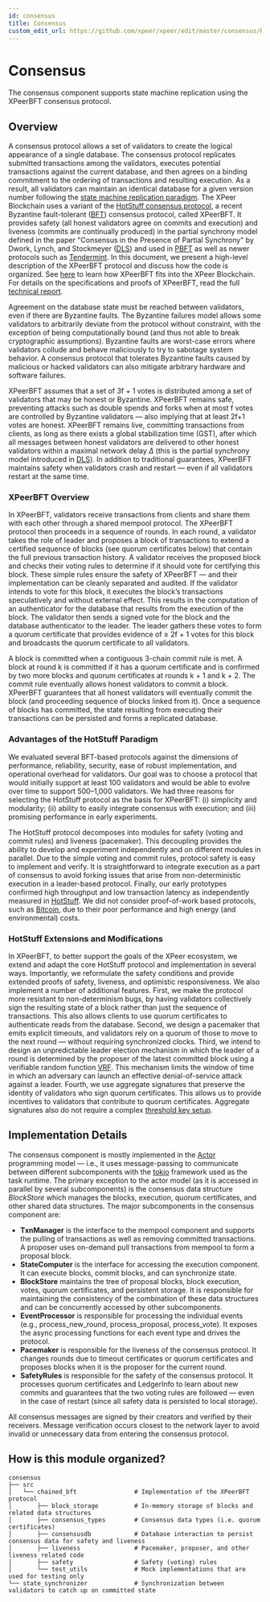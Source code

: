 ```yaml
---
id: consensus
title: Consensus
custom_edit_url: https://github.com/xpeer/xpeer/edit/master/consensus/README.md
---
```


# Consensus

The consensus component supports state machine replication using the XPeerBFT consensus protocol.

## Overview

A consensus protocol allows a set of validators to create the logical appearance of a single database. The consensus protocol replicates submitted transactions among the validators, executes potential transactions against the current database, and then agrees on a binding commitment to the ordering of transactions and resulting execution. As a result, all validators can maintain an identical database for a given version number following the [state machine replication paradigm](https://dl.acm.org/citation.cfm?id=98167). The XPeer Blockchain uses a variant of the [HotStuff consensus protocol](https://arxiv.org/pdf/1803.05069.pdf), a recent Byzantine fault-tolerant ([BFT](https://en.wikipedia.org/wiki/Byzantine_fault)) consensus protocol, called XPeerBFT. It provides safety (all honest validators agree on commits and execution) and liveness (commits are continually produced) in the partial synchrony model defined in the paper "Consensus in the Presence of Partial Synchrony" by Dwork, Lynch, and Stockmeyer ([DLS](https://groups.csail.mit.edu/tds/papers/Lynch/jacm88.pdf)) and used in [PBFT](http://pmg.csail.mit.edu/papers/osdi99.pdf) as well as newer protocols such as [Tendermint](https://arxiv.org/abs/1807.04938). In this document, we present a high-level description of the XPeerBFT protocol and discuss how the code is organized. See [here](https://developers.xpeer.org/docs/the-xpeer-blockchain-paper) to learn how XPeerBFT fits into the XPeer Blockchain. For details on the specifications and proofs of XPeerBFT, read the full [technical report](https://developers.xpeer.org/docs/state-machine-replication-paper).

Agreement on the database state must be reached between validators, even if
there are Byzantine faults. The Byzantine failures model allows some validators
to arbitrarily deviate from the protocol without constraint, with the exception
of being computationally bound (and thus not able to break cryptographic assumptions). Byzantine faults are worst-case errors where validators collude and behave maliciously to try to sabotage system behavior. A consensus protocol that tolerates Byzantine faults caused by malicious or hacked validators can also mitigate arbitrary hardware and software failures.

XPeerBFT assumes that a set of 3f + 1 votes is distributed among a set of validators that may be honest or Byzantine. XPeerBFT remains safe, preventing attacks such as double spends and forks when at most f votes are controlled by Byzantine validators &mdash; also implying that at least 2f+1 votes are honest.  XPeerBFT remains live, committing transactions from clients, as long as there exists a global stabilization time (GST), after which all messages between honest validators are delivered to other honest validators within a maximal network delay $\Delta$ (this is the partial synchrony model introduced in [DLS](https://groups.csail.mit.edu/tds/papers/Lynch/jacm88.pdf)). In addition to traditional guarantees, XPeerBFT maintains safety when validators crash and restart — even if all validators restart at the same time.

### XPeerBFT Overview

In XPeerBFT, validators receive transactions from clients and share them with each other through a shared mempool protocol. The XPeerBFT protocol then proceeds in a sequence of rounds. In each round, a validator takes the role of leader and proposes a block of transactions to extend a certified sequence of blocks (see quorum certificates below) that contain the full previous transaction history. A validator receives the proposed block and checks their voting rules to determine if it should vote for certifying this block. These simple rules ensure the safety of XPeerBFT — and their implementation can be cleanly separated and audited. If the validator intends to vote for this block, it executes the block’s transactions speculatively and without external effect. This results in the computation of an authenticator for the database that results from the execution of the block. The validator then sends a signed vote for the block and the database authenticator to the leader. The leader gathers these votes to form a quorum certificate that provides evidence of $\ge$ 2f + 1 votes for this block and broadcasts the quorum certificate to all validators.

A block is committed when a contiguous 3-chain commit rule is met. A block at round k is committed if it has a quorum certificate and is confirmed by two more blocks and quorum certificates at rounds k + 1 and k + 2. The commit rule eventually allows honest validators to commit a block. XPeerBFT guarantees that all honest validators will eventually commit the block (and proceeding sequence of blocks linked from it). Once a sequence of blocks has committed, the state resulting from executing their transactions can be persisted and forms a replicated database.

### Advantages of the HotStuff Paradigm

We evaluated several BFT-based protocols against the dimensions of performance, reliability, security, ease of robust implementation, and operational overhead for validators. Our goal was to choose a protocol that would initially support at least 100 validators and would be able to evolve over time to support 500–1,000 validators. We had three reasons for selecting the HotStuff protocol as the basis for XPeerBFT: (i) simplicity and modularity; (ii) ability to easily integrate consensus with execution; and (iii) promising performance in early experiments.

The HotStuff protocol decomposes into modules for safety (voting and commit rules) and liveness (pacemaker). This decoupling provides the ability to develop and experiment independently and on different modules in parallel. Due to the simple voting and commit rules, protocol safety is easy to implement and verify. It is straightforward to integrate execution as a part of consensus to avoid forking issues that arise from non-deterministic execution in a leader-based protocol. Finally, our early prototypes confirmed high throughput and low transaction latency as independently measured in [HotStuff]((https://arxiv.org/pdf/1803.05069.pdf)). We did not consider proof-of-work based protocols, such as [Bitcoin](https://bitcoin.org/bitcoin.pdf), due to their poor performance
and high energy (and environmental) costs.

### HotStuff Extensions and Modifications

In XPeerBFT, to better support the goals of the XPeer ecosystem, we extend and adapt the core HotStuff protocol and implementation in several ways. Importantly, we reformulate the safety conditions and provide extended proofs of safety, liveness, and optimistic responsiveness. We also implement a number of additional features. First, we make the protocol more resistant to non-determinism bugs, by having validators collectively sign the resulting state of a block rather than just the sequence of transactions. This also allows clients to use quorum certificates to authenticate reads from the database. Second, we design a pacemaker that emits explicit timeouts, and validators rely on a quorum of those to move to the next round — without requiring synchronized clocks. Third, we intend to design an unpredictable leader election mechanism in which the leader of a round is determined by the proposer of the latest committed block using a verifiable random function [VRF](https://people.csail.mit.edu/silvio/Selected%20Scientific%20Papers/Pseudo%20Randomness/Verifiable_Random_Functions.pdf). This mechanism limits the window of time in which an adversary can launch an effective denial-of-service attack against a leader. Fourth, we use aggregate signatures that preserve the identity of validators who sign quorum certificates. This allows us to provide incentives to validators that contribute to quorum certificates. Aggregate signatures also do not require a complex [threshold key setup](https://www.cypherpunks.ca/~iang/pubs/DKG.pdf).

## Implementation Details

The consensus component is mostly implemented in the [Actor](https://en.wikipedia.org/wiki/Actor_model) programming model &mdash; i.e., it uses message-passing to communicate between different subcomponents with the [tokio](https://tokio.rs/) framework used as the task runtime. The primary exception to the actor model (as it is accessed in parallel by several subcomponents) is the consensus data structure *BlockStore* which manages the blocks, execution, quorum certificates, and other shared data structures. The major subcomponents in the consensus component are:

* **TxnManager** is the interface to the mempool component and supports the pulling of transactions as well as removing committed transactions. A proposer uses on-demand pull transactions from mempool to form a proposal block.
* **StateComputer** is the interface for accessing the execution component. It can execute blocks, commit blocks, and can synchronize state.
* **BlockStore** maintains the tree of proposal blocks, block execution, votes, quorum certificates, and persistent storage. It is responsible for maintaining the consistency of the combination of these data structures and can be concurrently accessed by other subcomponents. 
* **EventProcessor** is responsible for processing the individual events (e.g., process_new_round, process_proposal, process_vote). It exposes the async processing functions for each event type and drives the protocol.
* **Pacemaker** is responsible for the liveness of the consensus protocol. It changes rounds due to timeout certificates or quorum certificates and proposes blocks when it is the proposer for the current round.
* **SafetyRules** is responsible for the safety of the consensus protocol. It processes quorum certificates and LedgerInfo to learn about new commits and guarantees that the two voting rules are followed &mdash; even in the case of restart (since all safety data is persisted to local storage). 

All consensus messages are signed by their creators and verified by their receivers. Message verification occurs closest to the network layer to avoid invalid or unnecessary data from entering the consensus protocol.

## How is this module organized?

    consensus
    ├── src
    │   └── chained_bft                # Implementation of the XPeerBFT protocol
    │       ├── block_storage          # In-memory storage of blocks and related data structures
    │       ├── consensus_types        # Consensus data types (i.e. quorum certificates)
    │       ├── consensusdb            # Database interaction to persist consensus data for safety and liveness
    │       ├── liveness               # Pacemaker, proposer, and other liveness related code
    │       ├── safety                 # Safety (voting) rules
    │       └── test_utils             # Mock implementations that are used for testing only
    └── state_synchronizer             # Synchronization between validators to catch up on committed state
